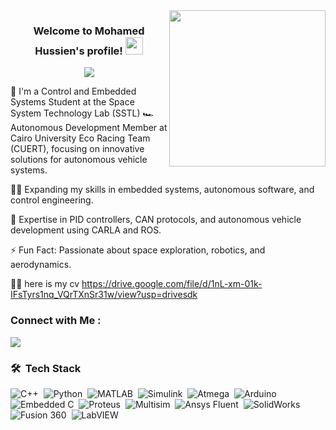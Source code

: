 <img width="250" align="right" src="https://c.tenor.com/_DOBjnGspYAAAAAM/code-coding.gif">

<h3 align="center">
  Welcome to Mohamed Hussien's profile!
  <img src="https://media.giphy.com/media/hvRJCLFzcasrR4ia7z/giphy.gif" width="28">
</h3>

<!-- Typing SVG by DenverCoder1 - https://github.com/DenverCoder1/readme-typing-svg -->
<p align="center">
  <a href="https://github.com/DenverCoder1/readme-typing-svg"><img src="https://readme-typing-svg.herokuapp.com/?lines=Aerospace%20Engineering%20Student;Always%20learning%20new%20things&font=Fira%20Code&center=true&width=440&height=45&color=f75c7e&vCenter=true&size=22"></a>
</p> 




🚀 I'm a Control and Embedded Systems Student at the Space System Technology Lab (SSTL)
🏎️ Autonomous Development Member at Cairo University Eco Racing Team (CUERT), focusing on innovative solutions for autonomous vehicle systems.


👨‍💻 Expanding my skills in embedded systems, autonomous software, and control engineering.

💬 Expertise in PID controllers, CAN protocols, and autonomous vehicle development using CARLA and ROS.

⚡ Fun Fact: Passionate about space exploration, robotics, and aerodynamics.

👨‍💻 here is my cv https://drive.google.com/file/d/1nL-xm-01k-IFsTyrs1nq_VQrTXnSr31w/view?usp=drivesdk
### Connect with Me :

<a href="https://linkedin.com/in/mohamed-hussein" target="_blank"><img src="https://img.shields.io/badge/-Mohamed%20Hussien-0077B5?style=for-the-badge&logo=Linkedin&logoColor=white"/></a>

### 🛠 &nbsp;Tech Stack
![C++](https://img.shields.io/badge/-C++-05122A?style=flat&logo=cplusplus)&nbsp;
![Python](https://img.shields.io/badge/-Python-05122A?style=flat&logo=python)&nbsp;
![MATLAB](https://img.shields.io/badge/-MATLAB-05122A?style=flat&logo=matlab)&nbsp;
![Simulink](https://img.shields.io/badge/-Simulink-05122A?style=flat&logo=MATLAB)&nbsp;
![Atmega](https://img.shields.io/badge/-Atmega-05122A?style=flat&logo=arduino)&nbsp;
![Arduino](https://img.shields.io/badge/-Arduino-05122A?style=flat&logo=arduino)&nbsp;
![Embedded C](https://img.shields.io/badge/-Embedded%20C-05122A?style=flat&logo=c)&nbsp;
![Proteus](https://img.shields.io/badge/-Proteus-05122A?style=flat&logo=visual-studio-code&logoColor=007ACC)&nbsp;
![Multisim](https://img.shields.io/badge/-Multisim-05122A?style=flat&logo=ni)&nbsp;
![Ansys Fluent](https://img.shields.io/badge/-Ansys%20Fluent-05122A?style=flat&logo=ansys)&nbsp;
![SolidWorks](https://img.shields.io/badge/-SolidWorks-05122A?style=flat&logo=solidworks)&nbsp;
![Fusion 360](https://img.shields.io/badge/-Fusion%20360-05122A?style=flat&logo=autodesk)&nbsp;
![LabVIEW](https://img.shields.io/badge/-LabVIEW-05122A?style=flat&logo=labview)&nbsp;






</a>
